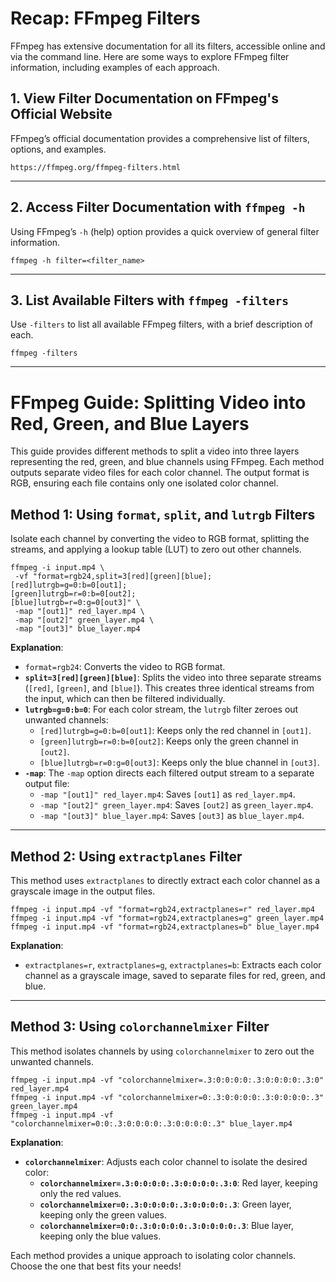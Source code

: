 # Recap: FFmpeg Filters

FFmpeg has extensive documentation for all its filters, accessible online and via the command line. Here are some ways to explore FFmpeg filter information, including examples of each approach.

## 1. View Filter Documentation on FFmpeg's Official Website

FFmpeg’s official documentation provides a comprehensive list of filters, options, and examples.

```
https://ffmpeg.org/ffmpeg-filters.html
```

---

## 2. Access Filter Documentation with `ffmpeg -h`

Using FFmpeg’s `-h` (help) option provides a quick overview of general filter information.

```
ffmpeg -h filter=<filter_name>
```

---

## 3. List Available Filters with `ffmpeg -filters`

Use `-filters` to list all available FFmpeg filters, with a brief description of each.

```
ffmpeg -filters
```

---

# FFmpeg Guide: Splitting Video into Red, Green, and Blue Layers

This guide provides different methods to split a video into three layers representing the red, green, and blue channels using FFmpeg. Each method outputs separate video files for each color channel. The output format is RGB, ensuring each file contains only one isolated color channel.

## Method 1: Using `format`, `split`, and `lutrgb` Filters

Isolate each channel by converting the video to RGB format, splitting the streams, and applying a lookup table (LUT) to zero out other channels.

```
ffmpeg -i input.mp4 \
 -vf "format=rgb24,split=3[red][green][blue];
[red]lutrgb=g=0:b=0[out1];
[green]lutrgb=r=0:b=0[out2];
[blue]lutrgb=r=0:g=0[out3]" \
 -map "[out1]" red_layer.mp4 \
 -map "[out2]" green_layer.mp4 \
 -map "[out3]" blue_layer.mp4
```

**Explanation**:

- `format=rgb24`: Converts the video to RGB format.
- **`split=3[red][green][blue]`**: Splits the video into three separate streams (`[red]`, `[green]`, and `[blue]`). This creates three identical streams from the input, which can then be filtered individually.
- **`lutrgb=g=0:b=0`**: For each color stream, the `lutrgb` filter zeroes out unwanted channels:
  - `[red]lutrgb=g=0:b=0[out1]`: Keeps only the red channel in `[out1]`.
  - `[green]lutrgb=r=0:b=0[out2]`: Keeps only the green channel in `[out2]`.
  - `[blue]lutrgb=r=0:g=0[out3]`: Keeps only the blue channel in `[out3]`.
- **`-map`**: The `-map` option directs each filtered output stream to a separate output file:
  - `-map "[out1]" red_layer.mp4`: Saves `[out1]` as `red_layer.mp4`.
  - `-map "[out2]" green_layer.mp4`: Saves `[out2]` as `green_layer.mp4`.
  - `-map "[out3]" blue_layer.mp4`: Saves `[out3]` as `blue_layer.mp4`.

---

## Method 2: Using `extractplanes` Filter

This method uses `extractplanes` to directly extract each color channel as a grayscale image in the output files.

```
ffmpeg -i input.mp4 -vf "format=rgb24,extractplanes=r" red_layer.mp4
ffmpeg -i input.mp4 -vf "format=rgb24,extractplanes=g" green_layer.mp4
ffmpeg -i input.mp4 -vf "format=rgb24,extractplanes=b" blue_layer.mp4
```

**Explanation**:

- `extractplanes=r`, `extractplanes=g`, `extractplanes=b`: Extracts each color channel as a grayscale image, saved to separate files for red, green, and blue.

---

## Method 3: Using `colorchannelmixer` Filter

This method isolates channels by using `colorchannelmixer` to zero out the unwanted channels.

```
ffmpeg -i input.mp4 -vf "colorchannelmixer=.3:0:0:0:0:.3:0:0:0:0:.3:0" red_layer.mp4
ffmpeg -i input.mp4 -vf "colorchannelmixer=0:.3:0:0:0:0:.3:0:0:0:0:.3" green_layer.mp4
ffmpeg -i input.mp4 -vf "colorchannelmixer=0:0:.3:0:0:0:0:.3:0:0:0:0:.3" blue_layer.mp4
```

**Explanation**:

- **`colorchannelmixer`**: Adjusts each color channel to isolate the desired color:
  - **`colorchannelmixer=.3:0:0:0:0:.3:0:0:0:0:.3:0`**: Red layer, keeping only the red values.
  - **`colorchannelmixer=0:.3:0:0:0:0:.3:0:0:0:0:.3`**: Green layer, keeping only the green values.
  - **`colorchannelmixer=0:0:.3:0:0:0:0:.3:0:0:0:0:.3`**: Blue layer, keeping only the blue values.

Each method provides a unique approach to isolating color channels. Choose the one that best fits your needs!
